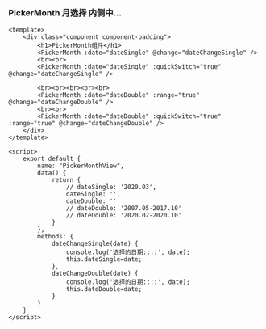 ### PickerMonth 月选择 内侧中...

<template>
    <div class="component component-padding">
        <h1>PickerMonth组件</h1>
        <PickerMonth :date="dateSingle" @change="dateChangeSingle" />
        <br><br>
        <PickerMonth :date="dateSingle" :quickSwitch="true" @change="dateChangeSingle" />
        <br><br><br><br><br>
        <PickerMonth :date="dateDouble" :range="true" @change="dateChangeDouble" />
        <br><br>
        <PickerMonth :date="dateDouble" :quickSwitch="true" :range="true" @change="dateChangeDouble" />
    </div>
</template>

<script>
    export default {
        name: "PickerMonthView",
        data() {
            return {
                // dateSingle: '2020.03',
                dateSingle: '',
                dateDouble: ''
                // dateDouble: '2007.05-2017.10'
                // dateDouble: '2020.02-2020.10'
            }
        },
        methods: {
            dateChangeSingle(date) {
                console.log('选择的日期::::', date);
                this.dateSingle=date;
            },
            dateChangeDouble(date) {
                console.log('选择的日期::::', date);
                this.dateDouble=date;
            }
        }
    }
</script>

```vue
<template>
    <div class="component component-padding">
        <h1>PickerMonth组件</h1>
        <PickerMonth :date="dateSingle" @change="dateChangeSingle" />
        <br><br>
        <PickerMonth :date="dateSingle" :quickSwitch="true" @change="dateChangeSingle" />

        <br><br><br><br><br>
        <PickerMonth :date="dateDouble" :range="true" @change="dateChangeDouble" />
        <br><br>
        <PickerMonth :date="dateDouble" :quickSwitch="true" :range="true" @change="dateChangeDouble" />
    </div>
</template>

<script>
    export default {
        name: "PickerMonthView",
        data() {
            return {
                // dateSingle: '2020.03',
                dateSingle: '',
                dateDouble: ''
                // dateDouble: '2007.05-2017.10'
                // dateDouble: '2020.02-2020.10'
            }
        },
        methods: {
            dateChangeSingle(date) {
                console.log('选择的日期::::', date);
                this.dateSingle=date;
            },
            dateChangeDouble(date) {
                console.log('选择的日期::::', date);
                this.dateDouble=date;
            }
        }
    }
</script>

```